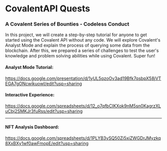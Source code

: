 # CovalentAPI Quests 

### A Covalent Series of Bounties - Codeless Conduct 

In this project, we will create a step-by-step tutorial for anyone to get started using the Covalent API without any code. We will explore Covalent's Analyst Mode and explain the process of querying some data from the blockchain. After this, we prepared a series of challenges to test the user's knowledge and problem solving abilities while using Covalent. Super fun!


#### Analyst Mode Tutorial:

https://docs.google.com/presentation/d/1yUL5qzoOv3ad19Bfk7qsbpX58jVTEGA7gONcwikuowI/edit?usp=sharing

#### Interactive Experience:

https://docs.google.com/spreadsheets/d/12_o7qfbCIKXok9nM5sn0KagrzXLuCbj2SMKJr3fuRss/edit?usp=sharing

---

#### NFT Analysis Dashboard:

https://docs.google.com/spreadsheets/d/1PLYB3ySQ50Zi5xiZWGDrJMyzkq8XxBXy1wf0awFmopE/edit?usp=sharing
